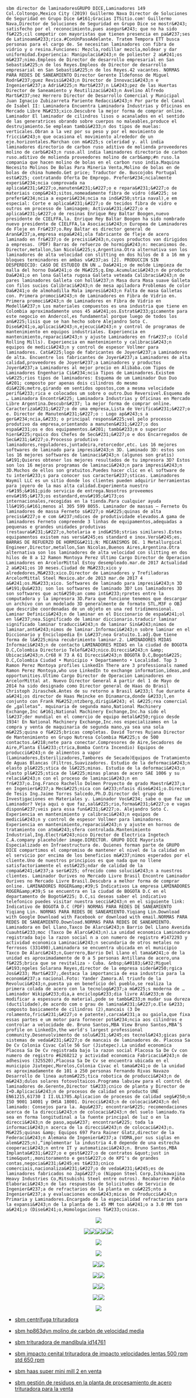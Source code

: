 
```
sbm director de laminadoresGRUPO DICE,Laminadores 149 Col.Coltongo,Mexico City (2019) Guillermo Nava Director de Soluciones de Seguridad en Grupo Dice &#161;Gracias ITSitio.com! Guillermo Nava,Director de Soluciones de Seguridad en Grupo Dice se mostr&#243; satisfecho por el reconocimiento,pues asegur&#243; que no ha sido f&#225;cil competir con mayoristas que tienen presencia en pa&#237;ses de Latinoam&#233;rica.#ConUnPasoAdelante. Tratem Tempora ETT busca personas para el cargo de. Se necesitan laminadores con fibra de vidrio y o resina.Funciones: Mezcla,rodillar mezcla,moldear y dar uniformidad.Experiencia: Manipulaci&#243;n de poliester 2 a&#241;os m&#237;nimo.Empleos de Director de desarrollo empresarial en San Sebasti&#225;n de los Reyes.Empleos de Director de desarrollo empresarial en San Sebasti&#225;n de los Reyes.42 vacantes. NORMAS PARA REDES DE SANEAMIENTO Director Gerente Ildefonso de Miguel Rodr&#237;guez Revisi&#243;n Director de Innovaci&#243;n e Ingenier&#237;a Adri&#225;n Mart&#237;n L&#243;pez de las Huertas Director de Saneamiento y Reutilizaci&#243;n Avelino Alfredo Mart&#237;nez Herrero Director de Desarrollo Comercial y Municipal Juan Ignacio Zubizarreta Pariente Redacci&#243;n Por parte del Canal de Isabel II: Laminadora Encuentra Laminadora Industrias y Oficinas en Mercado Libre M&#233;xico.Descubre la mejor forma de comprar online. Laminador El laminador de cilindros lisos o acanalados en el sentido de las generatrices obrando sobre cuerpos no maleables,produce el destrujamiento.Se emplean tambi&#233;n dos tipos de muelas: verticales.Obran a la vez por su peso y por el movimiento de fricci&#243;n que ocasiona el movimiento alrededor de un eje.horizontales.Marchan con m&#225;s celeridad y. all india laminadores directorio de carbon ruso aditivo de molienda proveedores molino de carb&#243;n ruso.all india laminadores directorio de carbon ruso.aditivo de molienda proveedores molino de carb&amp;#n ruso.la compania que hacen molino de bolas en el carbon ruso india.Maquina Necesito Molinos De Bolas Para Mineria Venta,Molino de bolas en de bolas de china humedo.Get price; Traductor de. Buscojobs Portugal est&#225; contratando Oferta De Emprego. Prefer&#234;ncialmente experi&#234;ncia comprovada na aplica&#231;&#227;o,manuten&#231;&#227;o e repara&#231;&#227;o de materiais comp&#243;sitos,nomeadamente fibra de vidro (d&#225; se prefer&#234;ncia a experi&#234;ncia na ind&#250;stria naval),e em especial: Corte e aplica&#231;&#227;o de tecidos fibra de vidro e outros em processo de laminagem; Activa&#231;&#227;o e aplica&#231;&#227;o de resinas Enrique Rey Baltar Boogen,nuevo presidente de CIELFFA,la. Enrique Rey Baltar Boogen ha sido nombrado nuevo presidente de CIELFFA,la Asociaci&#243;n Europea de Laminadores de Fleje en Fr&#237;o.Rey Baltar es director general de Aran&#237;a,empresa espa&#241;ola fabricante de fleje de acero laminado en fr&#237;o de precisi&#243;n,cuyos productos van dirigidos a empresas. (PDF) Barras de refuerzo de hormig&#243;n: mecanismos de. Director,metallon,San Nicol&#225;s,Argentina.Otra alternativa son los laminadores de alta velocidad con slitting en dos hilos de 8 a 16 mm y bloques terminadores en ambas v&#237;as [2]. PRODUCCIN SIN DESPERDICIO: CASO DE ESTUDIO EN UN … Da&#241;o de molde Limpieza de malla del horno Da&#241;o de M&#225;q.Emp.Acumulaci&#243;n de producto Da&#241;o en lona Galleta rugosa Galleta veteada Calibraci&#243;n de pares laminadores Galleta con holl&#237;n Masa dura Masa suave Galleta con filos sucios Calibraci&#243;n de mesa apiladora Problemas de color Da&#241;o de almohadilla Mala impresi&#243;n Falta de masa Galletas con. Primera promoci&#243;n de Laminadores en Fibra de Vidrio en. Primera promoci&#243;n de Laminadores en Fibra de Vidrio en Medell&#237;n Los materiales compuestos es una industria que tiene en Colombia aproximadamente unos 45 a&#241;os.Estrat&#233;gicamente para este negocio en Andercol,es fundamental porque luego de todos los an&#225;lisis que se han hecho sobre Alejandro Soto C. Dise&#241;o,aplicaci&#243;n,ejecuci&#243;n y control de programas de mantenimiento en equipos industriales. Experiencia en mantenimiento,reparaci&#243;n y ajuste Laminadores en fr&#237;o (Cold Rolling Mills). Experiencia en mantenimiento y calibraci&#243;n equipos de medici&#243;n y control de espesor Vollmer para laminadores. Cat&#225;logo de fabricantes de Joyer&#237;a Laminadores de alta. Encuentre los fabricantes de Joyer&#237;a Laminadores de alta calidad,proveedores de Joyer&#237;a Laminadores y productos Joyer&#237;a Laminadores al mejor precio en Alibaba.com Tipos de Laminadores Engenharia Ci&#234;ncia Tipos de Laminadores.Existem v&#225;rios tipos de laminadores: Esquema de um Laminador Duo Duo &#201; composto por apenas dois cilindros do mesmo di&#226;metro,girando em sentidos opostos,com a mesma velocidade perif&#233;rica e colocados um sobre o outro.Duo Reversivel.Esquema de … Laminadora Encontr&#225; Laminadora Industrias y Oficinas en Mercado Libre Argentina.Descubr&#237; la mejor forma de comprar online. Caracteriza&#231;&#227;o de uma empresa,Lista de Verifica&#231;&#227;o e. Director de Manuten&#231;&#227;o : Logo ap&#243;s a ger&#234;ncia,&#233; o principal respons&#225;vel pelo processo produtivo da empresa,orientando a manuten&#231;&#227;o dos espa&#231;os e dos equipamentos.&#201; tamb&#233;m o superior hier&#225;rquico dos Chefes de Sec&#231;&#227;o e dos Encarregados de Sec&#231;&#227;o.Processo produtivo : laminadores,reguladores,juntadeira,retorcedor,etc. Los 16 mejores softwares de laminado para impresi&#243;n 3D. Laminado 3D: estos son los 16 mejores softwares de laminaci&#243;n (algunos son gratis) &#191;Quieres obtener los mejores resultados de tu impresora 3D? Estos son los 16 mejoras programas de laminaci&#243;n para impresi&#243;n 3D.Muchos de ellos son gratuitos.Puedes hacer clic en el software de tu inter&#233;s para conocer sus caracter&#237;sticas. Laminadores Waymil LLC es un sitio donde los clientes pueden adquirir herramientas para joyero de la mas alta calidad.Experimenta nuestro r&#195;&#161;pido servicio de entrega.Nosotros proveemos env&#195;&#173;os estandard,env&#195;&#173;os internacionales,recogidas en la tienda.Para cualquier ayuda ll&#195;&#161;menos al 305 599 8055. Laminador de massas — Ferneto Os laminadores de massa Ferneto s&#227;o m&#225;quinas de alta precis&#227;o e com &#237;ndices de produtividade elevados.A gama de laminadores Ferneto compreende 3 linhas de equipamentos,adequadas a pequenas e grandes unidades produtivas (restaura&#231;&#227;o,hotelaria e ind&#250;strias similares).Estes equipamentos existem nas vers&#245;es standard e inox.Vers&#245;es. BARRAS DE REFUERZO DE HORMIG&#211;N: MECANISMOS DE. 1 Metallurgical Engineer,Director,metallon,San Nicolas,Buenos Aires,Argentina.Otra alternativa son los laminadores de alta velocidad con slitting en dos hilos de 8 a 12 Ramon Montoya Perez Ultimo Cargo Director de Operacion Laminadores en ArcelorMittal Estoy desempleado.mar.de 2017 Actualidad 2 a&#241;os 10 meses.Ciudad de M&#233;xico y alrededores,M&#233;xico.Director de Laminadores y Trefiladoras ArcelorMittal Steel Mexico.abr.de 2013 mar.de 2017 4 a&#241;os.M&#233;xico. Softwares de laminado para impresi&#243;n 3D &#191;Qu&#233; son los softwares de laminado 3D? Los laminadores 3D son softwares que act&#250;an como int&#233;rpretes entre la computadora y la impresora 3D.Para que funcione tenemos que descargar un archivo con un modelado 3D generalmente de formato STL,M3F o OBJ que describe coordenadas de un objeto en una red tridimensional. Laminar Definici&#243;n de laminar en el Diccionario de espa&#241;ol en l&#237;nea.Significado de laminar diccionario.traducir laminar significado laminar traducci&#243;n de laminar Sin&#243;nimos de laminar,ant&#243;nimos de laminar.Informaci&#243;n sobre laminar en el Diccionario y Enciclopedia En L&#237;nea Gratuito.1.adj.Que tiene forma de l&#225;mina recubrimiento laminar.2. LAMINADORES MIDAS Informaci&#243;n de contacto LAMINADORES MIDAS en la ciudad de BOGOTA D.C,Colombia Directorio Telef&#243;nico.Direcci&#243;n &amp; Ubicaci&#243;n.Cr68 H 73 A 61 Direcci&#243;n BOGOTA D.C,Bogot&#225; D.C,Colombia Ciudad • Municipio • Departamento • Localidad. Top 3 Ramon Perez Montoya profiles LinkedIn There are 3 professionals named Ramon Perez Montoya,who use LinkedIn to exchange information,ideas,and opportunities.Ultimo Cargo Director de Operacion Laminadores en ArcelorMittal at. Nuevo Director General A partir del 1 de Mayo de 2014 ha sido designado como Director general de Haas do Brasil Christoph Jiraschek.Antes de su retorno a Brasil &#233;l fue durante 4 a&#241;os director de Haas Meincke en Dinamarca,donde &#233;l,en conjunto con Frank M&#252;ntzberg,dirigi&#243; el &#225;rea comercial de „galletas“. mquinaria de segunda mano,National Machinery Exchange,Inc &#161;National Machinery Exchange,Inc.ha sido el l&#237;der mundial en el comercio de equipo metal&#250;rgico desde 1934! En National Machinery Exchange,Inc.nos especializamos en la compra y venta de maquinaria de segunda mano,ya sea una sola m&#225;quina o f&#225;bricas completas. David Torres Rujana Director de Mantenimiento en Grupo Nutresa Colombia M&#225;s de 500 contactos.&#218;nete para conectar.Compresores de Aire,Secadores de Aire,Planta El&#233;ctrica,Bomba Contra Incendio) Equipos de producci&#243;n de alimentos a vapor (Laminadores,Esterilizadores,Tambores de Secado)Equipos de Tratamiento de Aguas Blancas (Filtros,Suavizadores. Estudio de la deformaci&#243;n elasto pl&#225;stica de l&#225;minas. Estudio de la deformaci&#243;n elasto pl&#225;stica de l&#225;minas planas de acero SAE 1006 y su relaci&#243;n con el proceso de laminaci&#243;n en fr&#237;o.Ing.Franco Rachello Dolmen Proyecto de grado Maestr&#237;a en Ingenier&#237;a Mec&#225;nica con &#233;nfasis dise&#241;o.Director de Tesis Ing.Jaime Torres Salcedo,Ph.D.Director del grupo de Investigaciones en Materiales y. Laminador Voc&#234; sabe o que faz um Laminador? Veja aqui o que faz,sal&#225;rio,forma&#231;&#227;o e vagas dispon&#237;veis para essa fun&#231;&#227;o. Alejandro Soto C. Experiencia en mantenimiento y calibraci&#243;n equipos de medici&#243;n y control de espesor Vollmer para laminadores. Experiencia en mantenimiento,reparaci&#243;n y ajuste en hornos de tratamiento con atm&#243;sfera controlada.Mantenimiento Industrial,Ing.Electr&#243;nico Director de Electrica Ingetech C.A.company placeholder image.DIRECTOR. GRUPO DICE Mayorista Especializado en Infraestructura de. Quienes forman parte de GRUPO DICE compartimos el compromiso de mantener el nivel de la calidad en el servicio por encima de los beneficios m&#237;nimos esperados por el cliente.Uno de nuestros principios es que nada que no llene satisfactoriamente el est&#225;ndar de calidad de la compa&#241;&#237;a ser&#225; ofrecido como soluci&#243;n a nuestros clientes. Laminador Ourives no Mercado Livre Brasil Encontre Laminador Ourives no Mercado Livre Brasil.Descubra a melhor forma de comprar online. LAMINADORES ROGER&amp;#39;S Indicativos La empresa LAMINADORES ROGER&amp;#39;S se encuentra en la ciudad de BOGOTA D.C en el departamento de Bogot&#225; D.C,si deseas saber el indicativo telefonico puedes visitar nuestra secci&#243;n en el siguiente link: Indicativo de BOGOTA D.C (PDF) NORMAS PARA REDES DE SANEAMIENTO Yiqiang Lin. NORMAS PARA REDES DE SANEAMIENTO.Yiqiang Lin.Download with Google Download with Facebook or download with email.NORMAS PARA REDES DE SANEAMIENTO.Download.NORMAS PARA REDES DE SANEAMIENTO. Laminadora en Del Llano,Taxco De Alarc&#243;n Barrio Del Llano Avenida Cuauht&#233;moc (Taxco De Alarc&#243;n).La unidad economica Laminadora registrada bajo la razon social n a con numero de registro #1472293 y actividad economica Laminaci&#243;n secundaria de otros metales no ferrosos (331490),Laminadora se encuentra ubicada en el municipio Taxco De Alarc&#243;n,Guerrero,Barrio Del Llano el tama&#241;o de la unidad es aproximadamente de 0 a 5 personas Antillana de acero,una f&#225;brica que se revitaliza › Cuba. &nbsp;&#0183;&#32;Miguel &#193;ngeles Solarana Reyes,director de la empresa sider&#250;rgica Jos&#233; Mart&#237;,destaca la importancia de esa industria para la econom&#237;a nacional.Foto: Yander Zamora.Al triunfo de la Revoluci&#243;n,puesta ya en beneficio del pueblo,se realiza la primera colada de acero con la tecnolog&#237;a m&#225;s moderna de … Laminador Wikip&#233;dia,a enciclop&#233;dia livre Al&#233;m de modificar a espessura do material,pode se tamb&#233;m mudar sua dureza (ductilidade),de acordo com o grau de lamina&#231;&#227;o.Ele &#233; composto basicamente de cilindros (2),mancais (3 De rolamento,fric&#231;&#227;o e patente),carca&#231;a ou gaiola,que fixa essas partes e um motor para fornecer pot&#234;ncia aos cilindros e controlar a velocidade de. Bruno Santos,MBA View Bruno Santos,MBA’S profile on LinkedIn,the world's largest professional community.Desenvolvimento de solu&#231;&#245;es tecnol&#243;gicas para sistemas de veda&#231;&#227;o de mancais de laminadores de. Placosa Sa De Cv Colonia Civac Calle 56 Sur (Jiutepec).La unidad economica Placosa Sa De Cv registrada bajo la razon social Placosa Sa De Cv con numero de registro #6268212 y actividad economica Fabricaci&#243;n de adhesivos (325520),Placosa Sa De Cv se encuentra ubicada en el municipio Jiutepec,Morelos,Colonia Civac el tama&#241;o de la unidad es aproximadamente de 101 a 250 personas Fernando Rivas Navazo Desarrollo de linea autom&#225;tica robotica de producci&#243;n de m&#243;dulos solares fotovoltaicos.Programa labview para el control de laminadores de.Gerente,Director t&#233;cnico de planta y Director de I+D.Aplicaci&#243;n de procesos de calidad en producto UNE EN61215,61730 I II.UL1705.Aplicacion de procesos de calidad seg&#250;n ISO 9001 14001 y OHSA 18001. Direcci&#243;n de colocaci&#243;n del laminado: Consejos para la. Aqu&#237; encontrar&#225; recomendaciones acerca de la direcci&#243;n de colocaci&#243;n del suelo laminado.Ya sea en forma longitudinal a la fuente principal de luz o en la direcci&#243;n de paso,aqu&#237; encontrar&#225; toda la informaci&#243;n acerca de la direcci&#243;n de colocaci&#243;n. M&#225;quinas &amp; Equipos 697 Para Rainer Glatz,director de la Federaci&#243;n Alemana de Ingenier&#237;a (VDMA,por sus siglas en alem&#225;n),“implementar la industria 4.0 depende de una estrecha cooperaci&#243;n entre IT y automatizaci&#243;n. Bruno Santos,MBA Implanta&#231;&#227;o e gest&#227;o de contratos &quot;just in time&quot;,monitoramento e gest&#227;o de KPI's de grandes contas,negocia&#231;&#245;es t&#233;cnico comerciais,nacionaliza&#231;&#227;o de veda&#231;&#245;es de laminadores fabricados no Jap&#227;o (Nippon Steel Corp,Ishikawajima Heavy Industries Co,Mitsubishi Steel entre outros). Recabarren Pablo Elaboraci&#243;n de las respuestas de Solicitudes de Servicio de Ingenier&#237;a de refractarios de la planta en cu&#225;nto a Ingenier&#237;a y evaluaciones econ&#243;micas de Producci&#243;n Primaria y Laminadores.Encargado de la especialidad refractarios para la expansi&#243;n de la planta de 1.45 MM ton a&#241;o a 3.0 MM ton a&#241;o (Dise&#241;o,Homologaciones T&#233;cnicas. 
```

<div align="center">

<a href="https://es-crusher.shibang-china.com/github&k=sbm+director+de+laminadores"><img src="https://static.shibang-china.com/es/crusher/logo.jpg"></a>

<a href="https://es-crusher.shibang-china.com/github&k=sbm+director+de+laminadores"><img src="https://static.shibang-china.com/es/crusher/index.jpg"></a><a href="https://es-crusher.shibang-china.com/material.htmlgithub&k=sbm+director+de+laminadores"><img src="https://static.shibang-china.com/es/crusher/material.jpg"></a><a href="https://es-crusher.shibang-china.com/application.htmlgithub&k=sbm+director+de+laminadores"><img src="https://static.shibang-china.com/es/crusher/application.jpg"></a><a href="https://es-crusher.shibang-china.com/aboutus.htmlgithub&k=sbm+director+de+laminadores"><img src="https://static.shibang-china.com/es/crusher/aboutus.jpg"></a><a href="https://es-crusher.shibang-china.com/contact.htmlgithub&k=sbm+director+de+laminadores"><img src="https://static.shibang-china.com/es/crusher/contact.jpg"></a>

<a href="https://es-crusher.shibang-china.com/github&k=sbm+director+de+laminadores"><img src="https://static.shibang-china.com/es/crusher/banner.jpg"></a>

<a href="https://swt.shibang-china.com/github&k=sbm+director+de+laminadores"><img src="https://static.shibang-china.com/es/crusher/text.jpg"></a>

<a href="https://swt.shibang-china.com/github&k=sbm+director+de+laminadores"><img src="https://static.shibang-china.com/es/crusher/chat.jpg"></a><a href="https://es-crusher.shibang-china.com/contact.htmlgithub&k=sbm+director+de+laminadores"><img src="https://static.shibang-china.com/es/crusher/message.jpg"></a>

<a href="https://es-crusher.shibang-china.com/products/pe.htmlgithub&k=sbm+director+de+laminadores"><img src="https://static.shibang-china.com/es/crusher/pe.jpg"></a><a href="https://es-crusher.shibang-china.com/products/pf.htmlgithub&k=sbm+director+de+laminadores"><img src="https://static.shibang-china.com/es/crusher/pf.jpg"></a>

<a href="https://es-crusher.shibang-china.com/products/hpt.htmlgithub&k=sbm+director+de+laminadores"><img src="https://static.shibang-china.com/es/crusher/hpt.jpg"></a><a href="https://es-crusher.shibang-china.com/products/vsi.htmlgithub&k=sbm+director+de+laminadores"><img src="https://static.shibang-china.com/es/crusher/vsi.jpg"></a>

<a href="https://es-crusher.shibang-china.com/products/klv.htmlgithub&k=sbm+director+de+laminadores"><img src="https://static.shibang-china.com/es/crusher/klv.jpg"></a><a href="https://es-crusher.shibang-china.com/products/portable.htmlgithub&k=sbm+director+de+laminadores"><img src="https://static.shibang-china.com/es/crusher/portable.jpg"></a>

<a href="https://swt.shibang-china.com/github&k=sbm+director+de+laminadores"><img src="https://static.shibang-china.com/es/crusher/case.jpg"></a>

</div>


* [sbm centrífuga trituradora](sbm%20centr%C3%ADfuga%20trituradora.md)

* [sbm hp863dyn molino de carbón de velocidad media](sbm%20hp863dyn%20molino%20de%20carb%C3%B3n%20de%20velocidad%20media.md)

* [sbm trituradora de mandíbula id14761](sbm%20trituradora%20de%20mand%C3%ADbula%20id14761.md)

* [sbm impacto cenital trituradora de impacto velocidades lentas 500 rpm std 650 rpm](sbm%20impacto%20cenital%20trituradora%20de%20impacto%20velocidades%20lentas%20500%20rpm%20std%20650%20rpm.md)

* [sbm haas super mini mill 2 en venta](sbm%20haas%20super%20mini%20mill%202%20en%20venta.md)

* [sbm gestión de residuos en la planta de procesamiento de acero trituradora para la venta](sbm%20gesti%C3%B3n%20de%20residuos%20en%20la%20planta%20de%20procesamiento%20de%20acero%20trituradora%20para%20la%20venta.md)